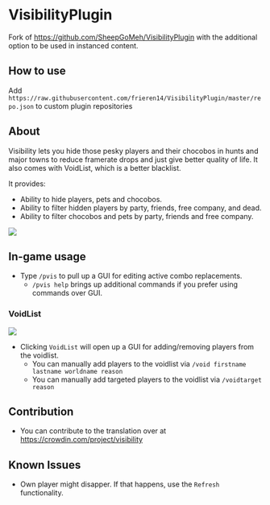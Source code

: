 # VisibilityPlugin
Fork of https://github.com/SheepGoMeh/VisibilityPlugin with the additional option to be used in instanced content.

## How to use
Add `https://raw.githubusercontent.com/frieren14/VisibilityPlugin/master/repo.json` to custom plugin repositories

## About
Visibility lets you hide those pesky players and their chocobos in hunts and major towns to reduce framerate drops and just give better quality of life.
It also comes with VoidList, which is a better blacklist.

It provides:
* Ability to hide players, pets and chocobos.
* Ability to filter hidden players by party, friends, free company, and dead.
* Ability to filter chocobos and pets by party, friends and free company.

![](https://github.com/sheepgomeh/visibilityplugin/raw/master/res/visibility.png)

## In-game usage
* Type `/pvis` to pull up a GUI for editing active combo replacements.
	* `/pvis help` brings up additional commands if you prefer using commands over GUI.

### VoidList
![](https://github.com/sheepgomeh/visibilityplugin/raw/master/res/voidlist.png)
* Clicking `VoidList` will open up a GUI for adding/removing players from the voidlist.
	* You can manually add players to the voidlist via `/void firstname lastname worldname reason`
	* You can manually add targeted players to the voidlist via `/voidtarget reason`

## Contribution
* You can contribute to the translation over at https://crowdin.com/project/visibility

## Known Issues
* Own player might disapper. If that happens, use the `Refresh` functionality.
